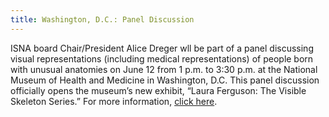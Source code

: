 ```yaml
---
title: Washington, D.C.: Panel Discussion
---
```


<span class="caps">ISNA</span> board Chair/President Alice Dreger wll be part of a panel discussing visual representations (including medical representations) of people born with unusual anatomies on June 12 from 1 p.m. to 3:30 p.m. at the National Museum of Health and Medicine in Washington, D.C. This panel discussion officially opens the museum&#8217;s new exhibit, &#8220;Laura Ferguson: The Visible Skeleton Series.&#8221; For more information, [click here][1].

 [1]: http://nmhm.washingtondc.museum/exhibits/skeleton/index.html